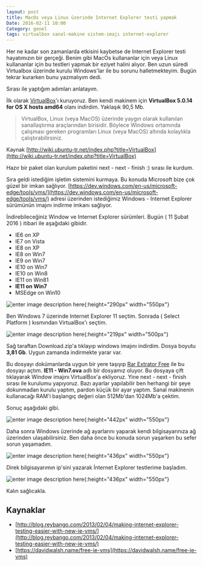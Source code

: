 ```yaml
---
layout: post
title: MacOs veya Linux üzerinde Internet Explorer testi yapmak
Date: 2016-02-11 10:00
Category: genel
tags: virtualbox sanal-makine sistem-imajı internet-explorer
---
```



Her ne kadar son zamanlarda etkisini kaybetse de Internet Explorer testi hayatımızın bir gerçeği. Benim gibi MacOs kullananlar için veya Linux kullananlar için bu testleri yapmak bir eziyet halini alıyor. Ben uzun süredi Virtualbox üzerinde kurulu Windows'lar ile bu sorunu halletmekteyim. Bugün tekrar kurarken bunu yazmalıyım dedi. 

Sırası ile yaptığım adımları anlatayım. 

İlk olarak [VirtualBox](https://www.virtualbox.org/wiki/Downloads)'ı kuruyoruz.  Ben kendi makinem için **VirtualBox 5.0.14 for OS X hosts  amd64** olanı indirdim. Yaklaşık 90,5 Mb.

  > VirtualBox, Linux (veya MacOS) üzerinde yaygın olarak kullanılan sanallaştırma araçlarından birisidir. Böylece Windows ortamında çalışması gereken programları Linux (veya MacOS) altında kolaylıkla çalıştırabilirsiniz.

Kaynak [http://wiki.ubuntu-tr.net/index.php?title=VirtualBox](http://wiki.ubuntu-tr.net/index.php?title=VirtualBox)

Hazır bir paket olan kurulum paketini next - next - finish :) sırası ile kurdum. 

Sıra geldi istediğim işletim sistemini kurmaya. Bu konuda Microsoft bize çok güzel bir imkan sağlıyor. [https://dev.windows.com/en-us/microsoft-edge/tools/vms/](https://dev.windows.com/en-us/microsoft-edge/tools/vms/) adresi üzerinden istediğimiz Windows - Internet Explorer sürümünün imajını indirme imkanı sağlıyor.

İndirebileceğiniz Window ve Internet Explorer sürümleri. Bugün ( 11 Şubat 2016 ) itibari ile aşağıdaki gibidir.

 - IE6 on XP
 - IE7 on Vista
 - IE8 on XP
 - IE8 on Win7
 - IE9 on Win7
 - IE10 on Win7
 - IE10 on Win8
 - IE11 on Win81
 - **IE11 on Win7**
 - MSEdge on Win10


![enter image description here](http://fatihhayrioglu.com/images/microsft-imaj.png){:height="290px" width="550px"}

Ben Windows 7 üzerinde Internet Explorer 11 seçtim. Sonrada ( Select Platform ) kısmından VirtualBox'ı seçtim. 

![enter image description here](http://fatihhayrioglu.com/images/microsoft-imaj-2.png){:height="219px" width="500px"}

Sağ taraftan Download.zip'a tıklayıp windows imajını indirdim. Dosya boyutu **3,81 Gb**. Uygun zamanda indirmekte yarar var.

Bu dosyayı dokümanlarda uygun bir yere taşıyıp [Rar Extrator Free](https://itunes.apple.com/tr/app/rar-extractor-free/id646295438?mt=12) ile bu dosyayı açtım. **IE11 - Win7.ova** adlı bir dosyamız oluyor. Bu dosyaya çift tıklayarak Window imajını VirtualBox'a ekliyoruz. Yine next - next - finish sırası ile kurulumu yapıyoruz. Bazı ayarlar yapılabilir ben herhangi bir şeye dokunmadan kurulu yaptım, pardon küçük bir ayar yaptım. Sanal makinenin kullanacağı RAM'i başlangıç değeri olan 512Mb'dan 1024Mb'a çektim.

Sonuç aşağıdaki gibi.

![enter image description here](http://fatihhayrioglu.com/images/virtualbox-ie11.png){:height="442px" width="550px"}

Daha sonra Windows üzerinde ağ ayarlarını yaparak kendi bilgisayarınıza ağ üzerinden ulaşabilirsiniz. Ben daha önce bu konuda sorun yaşarken bu sefer sorun yaşamadım.

![enter image description here](http://fatihhayrioglu.com/images/virtualbox-ie11-acik.png){:height="436px" width="550px"}

Direk bilgisayarımın ip'sini yazarak İnternet Explorer testlerime başladım.

![enter image description here](http://fatihhayrioglu.com/images/ie11-testi.png){:height="436px" width="550px"}

Kalın sağlıcakla.

## Kaynaklar

 - [http://blog.reybango.com/2013/02/04/making-internet-explorer-testing-easier-with-new-ie-vms/](http://blog.reybango.com/2013/02/04/making-internet-explorer-testing-easier-with-new-ie-vms/)
 - [https://davidwalsh.name/free-ie-vms](https://davidwalsh.name/free-ie-vms)